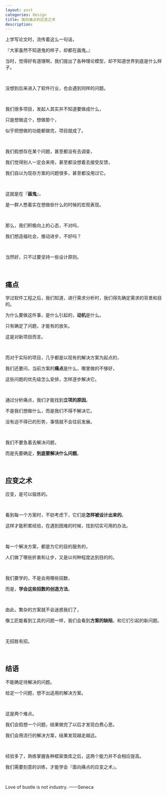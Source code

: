 ```yaml
---
layout: post
categories: Design
title: 面向痛点的应变之术
description: 
---
```


上学写论文时，流传着这么一句话，

『大家虽然不知道鬼的样子，却都在画鬼。』

当时，觉得好有道理啊，我们提出了各种理论模型，却不知道世界到底是什么样子。

<br/>

没想到后来进入了软件行业，也会遇到同样的问题。

<br/>

我们很多项目，发起人其实并不知道要做成什么，

只是想做这个，想做那个，

似乎把想做的功能都做完，项目就成了。

<br/>

我们假想存在某个问题，甚至都没有去调查，

我们觉得别人一定会来用，甚至都没想着去接受反馈，

我们自以为现存方案的问题很多，甚至都没用过它。

<br/>

这就是在『**画鬼**』，

是一群人憋着实在想做些什么的时候的宏观表现。

<br/>

那么，我们积极向上的心态，不对吗，

我们想造福社会，推动进步，不好吗？

<br/>

当然好，只不过要坚持一些设计原则。

<br/>

## **痛点**

学过软件工程之后，我们知道，进行需求分析时，我们得先确定需求的背景和目的。

为什么要做这件事，是什么引起的，**动机**是什么。

只有确定了问题，才能有的放矢。

这是对新项目而言。

<br/>

而对于实际的项目，几乎都是以现有的解决方案为起点的，

我们还要问，当前方案的**痛点**是什么，哪里做的不够好，

这些问题的优先级怎么安排，怎样逐步解决它。

<br/>

通过分析痛点，我们才能找到**立项的原因**。

不是我们想做什么，而是我们不得不解决它。

没有迫不得已的形势，事情就不会往前发展。

<br/>

我们不要急着去解决问题，

而是先要确定，**到底要解决什么问题**。

<br/>

## **应变之术**

应变，是可以锻炼的。

<br/>

看到每一个方案时，不妨考虑下，它们是**怎样被设计出来的**。

这样才能积累经验，在遇到困难的时候，找到切实可用的办法。

<br/>

每一个解决方案，都是为它的目的服务的，

人们做了哪些折衷和让步，又是以何种程度达到目的的。

<br/>

我们要学的，不是会用哪些招数，

而是，**学会这些招数的创造方法**。

<br/>

由此，繁杂的方案就不会迷惑我们了，

像工匠能看到工具的问题一样，我们会看到**方案的缺陷**，和它们引起的新问题。

<br/>

无招胜有招。

<br/>

## **结语**

不能确定待解决的问题。

给定一个问题，想不出适用的解决方案。

<br/>

这是两个难点。

我们会假想一个问题，结果做完了以后才发现白费心思。

我们会用流行的解决方案，结果发现越走越远。

<br/>

经验多了，熟练掌握各种框架类库之后，这两个能力并不会相应提高。

我们需要刻意的训练，才能学会『面向痛点的应变之术』。

<br/>

Love of bustle is not industry. ——Seneca
